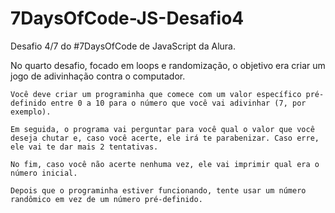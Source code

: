 # 7DaysOfCode-JS-Desafio4

Desafio 4/7 do #7DaysOfCode de JavaScript da Alura.

No quarto desafio, focado em loops e randomização, o objetivo era criar um jogo de adivinhação contra o computador.

    Você deve criar um programinha que comece com um valor específico pré-definido entre 0 a 10 para o número que você vai adivinhar (7, por exemplo).

    Em seguida, o programa vai perguntar para você qual o valor que você deseja chutar e, caso você acerte, ele irá te parabenizar. Caso erre, ele vai te dar mais 2 tentativas.

    No fim, caso você não acerte nenhuma vez, ele vai imprimir qual era o número inicial.

    Depois que o programinha estiver funcionando, tente usar um número randômico em vez de um número pré-definido.
